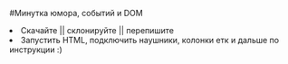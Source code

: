 #Минутка юмора, событий и DOM

<li> Скачайте || склонируйте || перепишите
<li> Запустить HTML, подключить наушники, колонки етк и дальше по инструкции :) 
